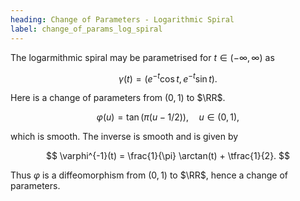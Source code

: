 ```yaml
---
heading: Change of Parameters - Logarithmic Spiral
label: change_of_params_log_spiral
---
```


The logarmithmic spiral may be parametrised for $t \in (-\infty, \infty)$ as

$$
\gamma(t) = \left(e^{-t} \cos t, e^{-t} \sin t\right).
$$

Here is a change of parameters from $(0, 1)$ to $\RR$.

$$
\varphi(u) = \tan(\pi (u-1/2)), \quad u \in (0, 1),
$$

which is smooth. The inverse is smooth and is given by

$$
\varphi^{-1}(t) = \frac{1}{\pi} \arctan(t) + \tfrac{1}{2}.
$$

Thus $\varphi$ is a diffeomorphism from $(0, 1)$ to $\RR$, hence a change of parameters.
